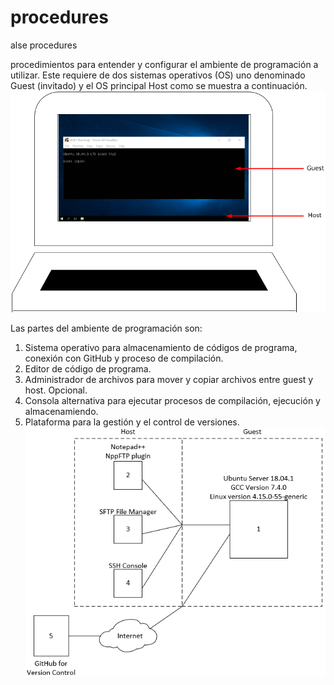 # procedures
alse procedures

procedimientos para entender y configurar el ambiente de programación a utilizar. Este requiere de dos sistemas operativos (OS) uno denominado Guest (invitado) y el OS principal Host como se muestra a continuación.
![](images/host-guest.png)

Las partes del ambiente de programación son:
1.	Sistema operativo para almacenamiento de códigos de programa, conexión con GitHub y proceso de compilación.
2.	Editor de código de programa.
3.	Administrador de archivos para mover y copiar archivos entre guest y host. Opcional.
4.	Consola alternativa para ejecutar procesos de compilación, ejecución y almacenamiendo.
5.	Plataforma para la gestión y el control de versiones.
![](images/ambiente-prog-partes.png)
